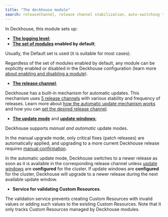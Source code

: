 ```yaml
---
title: "The deckhouse module"
search: releaseChannel, release channel stabilization, auto-switching the release channel
---
```


In Deckhouse, this module sets up:
- **[The logging level](configuration.html#parameters-loglevel)**;
- **[The set of modules](configuration.html#parameters-bundle) enabled by default**;

Usually, the Default set is used (it is suitable for most cases).

Regardless of the set of modules enabled by default, any module can be explicitly enabled or disabled in the Deckhouse configuration (learn more [about enabling and disabling a module](../../#enabling-and-disabling-a-module)).
- **[The release channel](configuration.html#parameters-releasechannel)**;

Deckhouse has a built-in mechanism for automatic updates. This mechanism uses [5 release channels](../../deckhouse-release-channels.html) with various stability and frequency of releases. Learn more about [how the automatic update mechanism works](.../deckhouse-faq.html#how-does-the-mechanism-of-automatic-stabilization-of-the-release-channel-work) and how you can [set the desired release channel](.../deckhouse-faq.html#how-do-i-set-the-desired-release-channel).
- **[The update mode](configuration.html#parameters-update-mode)** and **[update windows](configuration.html#parameters-update-windows)**;

Deckhouse supports **manual* and *automatic** update modes.

In the manual upgrade mode, only critical fixes (patch releases) are automatically applied, and upgrading to a more current Deckhouse release requires [manual confirmation](cr.html#deckhouserelease-v1alpha1-approved).

In the automatic update mode, Deckhouse switches to a newer release as soon as it is available in the corresponding release channel unless [update windows](configuration.html#parameters-update-windows) are **configured** for the cluster. If update windows are **configured** for the cluster, Deckhouse will upgrade to a newer release during the next available update window.

- **Service for validating Custom Resources**.

The validation service prevents creating Custom Resources with invalid values or adding such values to the existing Custom Resources. Note that it only tracks Custom Resources managed by Deckhouse modules.
